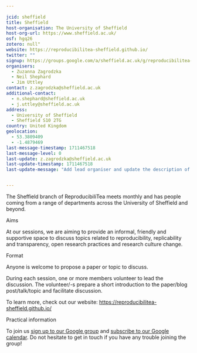 ```yaml
---
    
jcid: sheffield
title: Sheffield
host-organisation: The University of Sheffield
host-org-url: https://www.sheffield.ac.uk/
osf: hgq26
zotero: null"
website: https://reproducibilitea-sheffield.github.io/
twitter: ""
signup: https://groups.google.com/a/sheffield.ac.uk/g/reproducibilitea-googlegroup
organisers:
  - Zuzanna Zagrodzka
  - Neil Shephard
  - Jim Uttley
contact: z.zagrodzka@sheffield.ac.uk
additional-contact:
  - n.shephard@sheffield.ac.uk
  - j.uttley@sheffield.ac.uk
address:
  - University of Sheffield
  - Sheffield S10 2TG
country: United Kingdom
geolocation:
  - 53.3809409
  - -1.4879469
last-message-timestamp: 1711467518
last-message-level: 0
last-update: z.zagrodzka@sheffield.ac.uk
last-update-timestamp: 1711467518
last-update-message: "Add lead organiser and update the description of the group "


---
```


The Sheffield branch of ReproducibiliTea meets monthly and has people coming from a range of departments across the University of Sheffield and beyond.

Aims

At our sessions, we are aiming to provide an informal, friendly and supportive space to discuss topics related to reproducibility, replicability and transparency, open research practices and research culture change.

Format

Anyone is welcome to propose a paper or topic to discuss. 

During each session, one or more members volunteer to lead the discussion. The volunteer/-s prepare a short introduction to the paper/blog post/talk/topic and facilitate discussion. 

To learn more, check out our website: https://reproducibilitea-sheffield.github.io/ 

Practical information

To join us [sign up to our Google group](https://groups.google.com/a/sheffield.ac.uk/g/reproducibilitea-googlegroup) and [subscribe to our Google calendar](https://calendar.google.com/calendar/u/0?cid=Y19jcmJkYm8wbHVwNXJmZDlnam90aHN2MWRxMEBncm91cC5jYWxlbmRhci5nb29nbGUuY29t).
Do not hesitate to get in touch if you have any trouble joining the group!
